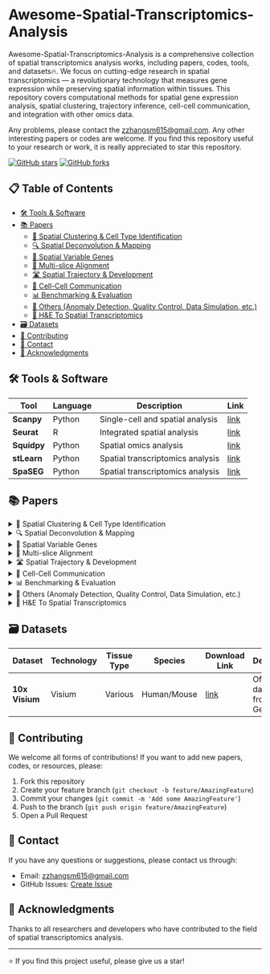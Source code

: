 
[stars-img]: https://img.shields.io/github/stars/zzhangsm/Awesome-Spatial-Transcriptomics-Analysis?color=yellow
[stars-url]: https://github.com/zzhangsm/Awesome-Spatial-Transcriptomics-Analysis/stargazers
[fork-img]: https://img.shields.io/github/forks/zzhangsm/Awesome-Spatial-Transcriptomics-Analysis?color=lightblue&label=fork
[fork-url]: https://github.com/zzhangsm/Awesome-Spatial-Transcriptomics-Analysis/network/members
[ASTA-url]: https://github.com/zzhangsm/Awesome-Spatial-Transcriptomics-Analysis

# Awesome-Spatial-Transcriptomics-Analysis
Awesome-Spatial-Transcriptomics-Analysis is a comprehensive collection of spatial transcriptomics analysis works, including papers, codes, tools, and datasets🔥. We focus on cutting-edge research in spatial transcriptomics — a revolutionary technology that measures gene expression while preserving spatial information within tissues. This repository covers computational methods for spatial gene expression analysis, spatial clustering, trajectory inference, cell-cell communication, and integration with other omics data.

Any problems, please contact the zzhangsm615@gmail.com. Any other interesting papers or codes are welcome. If you find this repository useful to your research or work, it is really appreciated to star this repository.

[![GitHub stars][stars-img]][stars-url]
[![GitHub forks][fork-img]][fork-url]


## 📋 Table of Contents

- [🛠️ Tools & Software](#️-tools--software)
- [📚 Papers](#-papers)
  - [🧬 Spatial Clustering & Cell Type Identification](#-spatial-clustering--cell-type-identification)
  - [🔍 Spatial Deconvolution & Mapping](#-spatial-deconvolution--mapping)
  - [🔬 Spatial Variable Genes](#-spatial-variable-genes)
  - [🔄 Multi-slice Alignment](#-multi-slice-alignment)
  - [🛣️ Spatial Trajectory & Development](#️-spatial-trajectory--development)
  - [💬 Cell-Cell Communication](#-cell-cell-communication)
  - [📊 Benchmarking & Evaluation](#-benchmarking--evaluation)
  - [🔧 Others (Anomaly Detection, Quality Control, Data Simulation, etc.)](#-others-anomaly-detection-quality-control-data-simulation-etc)
  - [🏥 H&E To Spatial Transcriptomics](#-he-to-spatial-transcriptomics)
- [🗃️ Datasets](#️-datasets)
- [🤝 Contributing](#-contributing)
- [📧 Contact](#-contact)
- [🙏 Acknowledgments](#-acknowledgments)


## 🛠️ Tools & Software

| Tool | Language | Description | Link |
| ---- | -------- | ----------- | ---- |
| **Scanpy** | Python | Single-cell and spatial analysis | [link](https://scanpy.readthedocs.io/) |
| **Seurat** | R | Integrated spatial analysis | [link](https://satijalab.org/seurat/) |
| **Squidpy** | Python | Spatial omics analysis | [link](https://squidpy.readthedocs.io/) |
| **stLearn** | Python | Spatial transcriptomics analysis | [link](https://github.com/BiomedicalMachineLearning/stLearn) |
| **SpaSEG** | Python | Spatial transcriptomics analysis | [link](https://github.com/y-bai/SpaSEG) |

## 📚 Papers

<details>
<summary>🧬 Spatial Clustering & Cell Type Identification</summary>

| Year | Title | Venue | Method | Paper | Code |
| ---- | ----- | ----- | ------ | ----- | ---- |
| 2025 | **MAEST: accurately spatial domain detection in spatial transcriptomics with graph masked autoencoder** | Brief. Bioinform. | MAEST | [link](https://dx.doi.org/10.1093/bib/bbaf086) | TBD |
| 2025 | **Unveiling fine-scale spatial structures and amplifying gene expression signals in ultra-large ST slices with HERGAST** | Nat. Commun. | HERGAST | [link](https://www.nature.com/articles/s41467-025-59139-w) | TBD |
| 2025 | **Exploring the Latent Information in Spatial Transcriptomics Data via Multi-View Graph Convolutional Network Based on Implicit Contrastive Learning** | Adv. Sci. | STMIGCL | [link](https://advanced.onlinelibrary.wiley.com/doi/full/10.1002/advs.202413545) | TBD |
| 2025 | **STAIG: Spatial transcriptomics analysis via image-aided graph contrastive learning for domain exploration and alignment-free integration** | Nat. Commun. | STAIG | [link](https://www.nature.com/articles/s41467-025-56276-0) | TBD |
| 2024 | **Accurate Spatial Heterogeneity Dissection and Gene Regulation Interpretation for Spatial Transcriptomics using Dual Graph Contrastive Learning** | Adv. Sci. | stDCL | [link](https://onlinelibrary.wiley.com/doi/abs/10.1002/advs.202410081) | TBD |
| 2024 | **Unsupervised spatially embedded deep representation of spatial transcriptomics** | Genome Med. | SEDR | [link](https://doi.org/10.1186/s13073-024-01283-x) | [link](https://github.com/JinmiaoChenLab/SEDR/) |
| 2024 | **A multi-view graph contrastive learning framework for deciphering spatially resolved transcriptomics data** | Brief. Bioinform. | MuCoST | [link](https://doi.org/10.1093/bib/bbae255) | TBD |
| 2024 | **Multiscale topology classifies cells in subcellular spatial transcriptomics** | Nature | TopACT | [link](https://www.nature.com/articles/s41586-024-07563-1) | [link](https://gitlab.com/kfbenjamin/topact) |
| 2023 | **Spatially informed clustering, integration, and deconvolution of spatial transcriptomics with GraphST** | Nat. Commun. | GraphST | [link](https://www.nature.com/articles/s41467-023-36796-3) | TBD |

</details>

<details>
<summary>🔍 Spatial Deconvolution & Mapping</summary>

| Year | Title | Venue | Method | Paper | Code |
| ---- | ----- | ----- | ------ | ----- | ---- |
| 2025 | **SURF: A Self-Supervised Deep Learning Method for Reference-Free Deconvolution in Spatial Transcriptomics** | Adv. Sci.  | SURF | [link](https://doi.org/10.1002/advs.202505456) | [link](https://github.com/lllsssyyyy/SURF) |
| 2025 | **Mapping cells through time and space with moscot** | Nature | Moscot | [link](https://www.nature.com/articles/s41586-024-08453-2) | [link](https://moscot-tools.org/) |
| 2025 | **High-resolution mapping of single cells in spatial context** | Nat. Commun. | CMAP |[link](https://doi.org/10.1038/s41467-025-61667-4) | [link](https://github.com/SuoLab-GZLab/CMAP) |
| 2024 | **SpaTopic: A statistical learning framework for exploring tumor spatial architecture from spatially resolved transcriptomic data** | Sci. Adv. | SpaTopic | [link](https://www.science.org/doi/10.1126/sciadv.adp4942) |  [link](https://github.com/compbioNJU/SpaTopic) |
| 2024 | **SpatialcoGCN: deconvolution and spatial information–aware simulation of spatial transcriptomics data via deep graph co-embedding** | Brief. Bioinform. | SpatialcoGCN | [link](https://doi.org/10.1093/bib/bbae130) | TBD |
| 2024 | **Dissecting tumor microenvironment from spatially resolved transcriptomics data by heterogeneous graph learning** | Nat. Commun. | stKeep | [link](https://www.nature.com/articles/s41467-024-49171-7) | TBD |
| 2024 | **Search and match across spatial omics samples at single-cell resolution** | Nat. Methods | CAST | [link](https://www.nature.com/articles/s41592-024-02410-7) | TBD |
| 2024 | **Dependency-aware deep generative models for multitasking analysis of spatial omics data** | Nat. Methods | spaVAE | [link](https://www.nature.com/articles/s41592-024-02257-y) | TBD |
| 2023 | **SPACEL: deep learning-based characterization of spatial transcriptome architectures** | Nat. Commun. | SPACEL | [link](https://www.nature.com/articles/s41467-023-43220-3) | TBD |
| 2025 | **DECIPHER for learning disentangled cellular embeddings in large-scale heterogeneous spatial omics data** | Nat. Commun. | DECIPHER | [link](https://www.nature.com/articles/s41467-025-63140-8) | TBD |
| 2025 | **CellMemory: hierarchical interpretation of out-of-distribution cells using bottlenecked transformer** | Genome Biol. | CellMemory | [link](https://doi.org/10.1186/s13059-025-03638-y) | TBD |
| 2023 | **Integrating spatial and single-cell transcriptomics data using deep generative models with SpatialScope** | Nat. Commun. | SpatialScope | [link](https://www.nature.com/articles/s41467-023-43629-w) | TBD |
| 2022 | **Spatial-ID: a cell typing method for spatially resolved transcriptomics via transfer learning and spatial embedding** | Nat. Commun. | Spatial-ID | [link](https://www.nature.com/articles/s41467-022-35288-0) | TBD |

</details>

<details>
<summary>🔬 Spatial Variable Genes</summary>

| Year | Title | Venue | Method | Paper | Code |
| ---- | ----- | ----- | ------ | ----- | ---- |
| 2025 | **Prioritizing perturbation-responsive gene patterns using interpretable deep learning** | Nat. Commun. | River | [link](https://www.nature.com/articles/s41467-025-61476-9) | [link](https://github.com/C0nc/River) |
| 2024 | **PROST: quantitative identification of spatially variable genes and domain detection in spatial transcriptomics** | Nat. Commun. | PROST | [link](https://www.nature.com/articles/s41467-024-44835-w) | TBD |
| 2024 | **SpotGF: Denoising spatially resolved transcriptomics data using an optimal transport-based gene filtering algorithm** | Cell Syst. | SpotGF | [link](https://www.cell.com/cell-systems/abstract/S2405-4712(24)00269-2) | TBD |
| 2023 | **STAMarker: determining spatial domain-specific variable genes with saliency maps in deep learning** | Nucleic Acids Res. | STAMarker | [link](https://dx.doi.org/10.1093/nar/gkad801) | TBD |

</details>

<details>
<summary>🔄 Multi-slice Alignment</summary>

| Year | Title | Venue | Method | Paper | Code |
| ---- | ----- | ----- | ------ | ----- | ---- |
| 2025 | **stClinic dissects clinically relevant niches by integrating spatial multi-slice multi-omics data in dynamic graphs** | Nat. Commun. | stClinic | [link](https://www.nature.com/articles/s41467-025-60575-x) | [link](https://github.com/cmzuo11/stClinic) |
| 2024 | **MENDER: fast and scalable tissue structure identification in spatial omics data** | Nat. Commun. | MENDER | [link](https://www.nature.com/articles/s41467-023-44367-9) | TBD |
| 2024 | **Accurate and efficient integrative reference-informed spatial domain detection for spatial transcriptomics** | Nat. Methods | IRIS |[link](https://www.nature.com/articles/s41592-024-02284-9) | [link](https://github.com/YingMa0107/IRIS) |
| 2024 | **Interpretable spatially aware dimension reduction of spatial transcriptomics with STAMP** |  Nat. Methods | STAMP | [link](https://www.nature.com/articles/s41592-024-02463-8) | [link](https://github.com/JinmiaoChenLab/scTM) |
| 2024 | **Spatiotemporal modeling of molecular holograms** | Cell | Spateo | [link](https://www.cell.com/cell/abstract/S0092-8674(24)01159-0) | [link](https://github.com/aristoteleo/spateo-release) |
| 2023 | **STAligner: Integrating spatial transcriptomics data across different conditions, technologies, and developmental stages** | Nat. Comput. Sci. | STAligner | [link](https://doi.org/10.1038/s43588-023-00528-w) | [link](https://github.com/zhanglabtools/STAligner) |
| 2023 | **Construction of a 3D whole organism spatial atlas by joint modelling of multiple slices with deep neural networks** | Nat. Mach. Intell. | STitch3D | [link](https://doi.org/10.1038/s42256-023-00734-1) | [link](https://github.com/YangLabHKUST/STitch3D) |

</details>

<details>
<summary>🛣️ Spatial Trajectory & Development</summary>

| Year | Title | Venue | Method | Paper | Code |
| ---- | ----- | ----- | ------ | ----- | ---- |
| 2025 | **spVelo: RNA velocity inference for multi-batch spatial transcriptomics data** | Genome Biol. | spVelo | [link](https://doi.org/10.1186/s13059-025-03701-8) | TBD |

</details>

<details>
<summary>💬 Cell-Cell Communication</summary>

| Year | Title | Venue | Method | Paper | Code |
| ---- | ----- | ----- | ------ | ----- | ---- |
| 2025 | **Finding spatially variable ligand-receptor interactions with functional support from downstream genes** | Nat. Commun. | SPIDER | [link](https://www.nature.com/articles/s41467-025-62988-0) | TBD |
| 2025 | **CellNEST reveals cell–cell relay networks using attention mechanisms on spatial transcriptomics** | Nat. Methods | CellNEST | [link](https://www.nature.com/articles/s41592-025-02721-3) | [link](https://github.com/schwartzlab-methods/CellNEST) |
| 2025 | **Dissecting multilayer cell–cell communications with signaling feedback loops from spatial transcriptomics data** | Genome Res. | stMLnet | [link](http://genome.cshlp.org/content/35/6/1400) | TBD |
| 2025 | **Interpretable niche-based cell‒cell communication inference using multi-view graph neural networks** | Nat. Comput. Sci. | STCase | [link](https://www.nature.com/articles/s43588-025-00809-6) | TBD |
| 2025 | **VGAE-CCI: variational graph autoencoder-based construction of 3D spatial cell–cell communication network** | Brief. Bioinform. | VGAE-CCI | [link](https://doi.org/10.1093/bib/bbae619) | TBD |
| 2024 | **Mapping cellular interactions from spatially resolved transcriptomics data** | Nat. Methods | Spacia | [link](https://www.nature.com/articles/s41592-024-02408-1) | TBD |
| 2024 | **Inferring pattern-driving intercellular flows from single-cell and spatial transcriptomics** | Nat. Methods | FlowSig | [link](https://www.nature.com/articles/s41592-024-02380-w) | TBD |
| 2023 | **Screening cell–cell communication in spatial transcriptomics via collective optimal transport** | Nat. Methods | COMMOT | [link](https://www.nature.com/articles/s41592-022-01728-4) | TBD |
| 2021 | **Inference and analysis of cell-cell communication using CellChat** | Nat. Commun. | CellChat | [link](https://www.nature.com/articles/s41467-021-21246-9) | TBD |

</details>

<details>
<summary>📊 Benchmarking & Evaluation</summary>

| Year | Title | Venue | Method | Paper | Code |
| ---- | ----- | ----- | ------ | ----- | ---- |
| 2025 | **Reusability report: Exploring the transferability of self-supervised learning models from single-cell to spatial transcriptomics** | Nat. Mach. Intell. | SSL Transfer | [link](https://www.nature.com/articles/s42256-025-01097-5) | TBD |
| 2024 |  **Benchmarking spatial clustering methods with spatially resolved transcriptomics data** | Nat. Mach. Intell. | Spatial clustering | [link](https://doi.org/10.1038/s41592-024-02215-8) | [link](https://github.com/zhaofangyuan98/SDMBench) |

</details>

<details>
<summary>🔧 Others (Anomaly Detection, Quality Control, Data Simulation, etc.)</summary>

| Year | Title | Venue | Method | Paper | Code |
| ---- | ----- | ----- | ------ | ----- | ---- |
| 2025 | **SpotSweeper: spatially aware quality control for spatial transcriptomics** | Nat. Methods | SpotSweeper | [link](https://www.nature.com/articles/s41592-025-02713-3) | TBD |
| 2024 | **GRouNdGAN: GRN-guided simulation of single-cell RNA-seq data using causal generative adversarial networks** | Nat. Commun. | GRouNdGAN | [link](https://www.nature.com/articles/s41467-024-48516-6) | TBD |
| 2024 | **Detecting anomalous anatomic regions in spatial transcriptomics with STANDS** | Nat. Commun. | STANDS | [link](https://www.nature.com/articles/s41467-024-52445-9) | TBD |

</details>

<details>
<summary>🏥 H&E To Spatial Transcriptomics</summary>

| Year | Title                                                        |  Venue  |        Method        |                            Paper                             |                             Code                             |
| ---- | ------------------------------------------------------------ | :-----: | :-------------------: | :----------------------------------------------------------: | :----------------------------------------------------------: |
| 2025 | **A visual–omics foundation model to bridge histopathology with spatial transcriptomics** | Nat. Methods | OmiCLIP | [link](https://www.nature.com/articles/s41592-025-02707-1)    | [link](https://github.com/GuangyuWangLab2021/Loki)  
| 2025 | **Predicting Spatial Transcriptomics from H&E Image by Pretrained Contrastive Alignment Learning** | bioRxiv | CarHE | [link](https://www.biorxiv.org/content/10.1101/2025.06.15.659438v1.abstract)    | [link](https://github.com/Jwzouchenlab/CarHE) |
| 2025 | **Gene-DML: Dual-Pathway Multi-Level Discrimination for Gene Expression Prediction from Histopathology Images** | arXiv | Gene-DML | [link](https://arxiv.org/abs/2507.14670)    | [link](https://github.com/hrlblab/Img2ST-Net) |
| 2025 | **Img2ST-Net: Efficient High-Resolution Spatial Omics Prediction from Whole Slide Histology Images via Fully Convolutional Image-to-Image Learning** | arXiv | Img2ST-Net | [link](https://arxiv.org/abs/2508.14393)    | [link](https://github.com/hrlblab/Img2ST-Net) |
| 2025 | **MV-Hybrid: Improving Spatial Transcriptomics Prediction with Hybrid State Space-Vision Transformer Backbone in Pathology Vision Foundation Models** | MICCAI Workshop | MV-Hybrid | [link](https://arxiv.org/abs/2508.00383)    | [link](https://github.com/deepnoid-ai/MVHybrid) |
| 2025 | **Diffusion Generative Modeling for Spatially Resolved Gene Expression Inference from Histology Images** | ICLR | Stem | [link](https://arxiv.org/abs/2501.15598)    | [link](https://github.com/SichenZhu/Stem)                   |
| 2025 | **Spatially resolved gene expression prediction from histology images via bi-modal contrastive learning** | NeurIPS | BLEEP | [link](https://arxiv.org/pdf/2306.01859)    | [link](https://github.com/bowang-lab/BLEEP)                   |
| 2025 | **M2ORT: Many-To-One Regression Transformer for Spatial Transcriptomics Prediction from Histopathology Images** | AAAI | M2ORT | [link](https://ojs.aaai.org/index.php/AAAI/article/view/32830/34985)    | [link](https://github.com/Dootmaan/M2ORT/) |
| 2024| **HEMIT: H&E to Multiplex-immunohistochemistry Image Translation with Dual-Branch Pix2pix Generator** | arXiv | HEMIT | [link](https://arxiv.org/abs/2403.18501)    | [link](https://github.com/BianChang/HEMIT-DATASET) |
| 2024 | **Accurate spatial gene expression prediction by integrating multi-resolution features** | CVPR | TRIPLEX | [link](https://openaccess.thecvf.com/content/CVPR2024/html/Chung_Accurate_Spatial_Gene_Expression_Prediction_by_Integrating_Multi-Resolution_Features_CVPR_2024_paper.html)    |   [link](https://github.com/NEXGEM/TRIPLEX)                   |
| 2023 | **Exemplar guided deep neural network for spatial transcriptomics analysis of gene expression prediction** | CVPR | EGN                  | [link](https://arxiv.org/abs/2210.16721)    | [link](https://github.com/Yan98/EGN)                   |
| 2022 | **Spatial transcriptomics prediction from histology jointly through transformer and graph neural networks** | BIB | Hist2ST                  | [link](https://doi.org/10.1093/bib/bbac297)    | [link](https://github.com/biomed-AI/Hist2ST)                   |
| 2021 | **Leveraging information in spatial transcriptomics to predict super-resolution gene expression from histology images in tumors** | bioRxiv | HisToGene                  | [link](https://www.biorxiv.org/content/10.1101/2021.11.28.470212v1)    | [link](https://github.com/maxpmx/HisToGene)                   |
| 2020 | **Integrating spatial gene expression and breast tumour morphology via deep learning** | Nature biomedical engineering | ST-Net                  | [link](https://www.nature.com/articles/s41551-020-0578-x)    | [link](https://github.com/bryanhe/ST-Net)                   |

</details>

## 🗃️ Datasets

| Dataset | Technology | Tissue Type | Species | Download Link | Description |
| ------- | ---------- | ----------- | ------- | ------------- | ----------- |
| **10x Visium** | Visium | Various | Human/Mouse | [link](https://www.10xgenomics.com/resources/datasets) | Official datasets from 10x Genomics |

## 🤝 Contributing

We welcome all forms of contributions! If you want to add new papers, codes, or resources, please:

1. Fork this repository
2. Create your feature branch (`git checkout -b feature/AmazingFeature`)
3. Commit your changes (`git commit -m 'Add some AmazingFeature'`)
4. Push to the branch (`git push origin feature/AmazingFeature`)
5. Open a Pull Request

## 📧 Contact

If you have any questions or suggestions, please contact us through:
- Email: zzhangsm615@gmail.com
- GitHub Issues: [Create Issue](https://github.com/zzhangsm/Awesome-Spatial-Transcriptomics-Analysis/issues)

## 🙏 Acknowledgments

Thanks to all researchers and developers who have contributed to the field of spatial transcriptomics analysis.

---

⭐ If you find this project useful, please give us a star!
